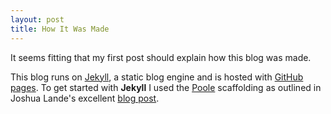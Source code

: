 ```yaml
---
layout: post
title: How It Was Made
---
```


It seems fitting that my first post should explain how this blog was made.

This blog runs on [Jekyll](jekyllrb.com "Jekyll home page"), a static blog engine and is hosted with [GitHub pages](pages.github.com). To get started with **Jekyll** I used the [Poole](getpoole.com) scaffolding as outlined in Joshua Lande's excellent [blog post](http://joshualande.com/jekyll-github-pages-poole/).
